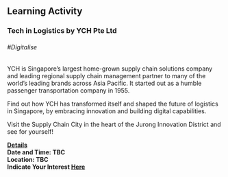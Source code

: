 <!-- ---
title: 'Learning Festival 1-19 July 2019'
permalink: /events/learning-journeys/event-details/LA_TiLbyYCH
breadcrumb: 'Learning Activity'

--- -->


## Learning Activity
### Tech in Logistics by YCH Pte Ltd

###### _#Digitalise_

YCH is Singapore’s largest home-grown supply chain solutions company and leading regional supply chain management partner to many of the world’s leading brands across Asia Pacific. It started out as a humble passenger transportation company in 1955.

Find out how YCH has transformed itself and shaped the future of logistics in Singapore, by embracing innovation and building digital capabilities.

Visit the Supply Chain City in the heart of the Jurong Innovation District and see for yourself!

<b><u>Details</u><br>
**Date and Time: TBC** <br>
**Location: TBC** <br>
**Indicate Your Interest [Here]()** 
